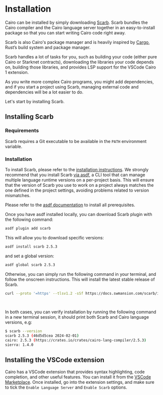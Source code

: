 # Installation

Cairo can be installed by simply downloading [Scarb](https://docs.swmansion.com/scarb/docs). Scarb bundles the Cairo compiler and the Cairo language server together in an easy-to-install package so that you can start writing Cairo code right away.

Scarb is also Cairo's package manager and is heavily inspired by [Cargo](https://doc.rust-lang.org/cargo/), Rust’s build system and package manager.

Scarb handles a lot of tasks for you, such as building your code (either pure Cairo or Starknet contracts), downloading the libraries your code depends on, building those libraries, and provides LSP support for the VSCode Cairo 1 extension.

As you write more complex Cairo programs, you might add dependencies, and if you start a project using Scarb, managing external code and dependencies will be a lot easier to do.

Let's start by installing Scarb.

## Installing Scarb

### Requirements

Scarb requires a Git executable to be available in the `PATH` environment variable.

### Installation

To install Scarb, please refer to the [installation instructions](https://docs.swmansion.com/scarb/download). We strongly recommend that you install
Scarb [via asdf](https://docs.swmansion.com/scarb/download.html#install-via-asdf), a CLI tool that can manage multiple language runtime versions on a per-project basis.
This will ensure that the version of Scarb you use to work on a project always matches the one defined in the project settings, avoiding problems related to version mismatches.

Please refer to the [asdf documentation](https://asdf-vm.com/guide/getting-started.html) to install all prerequisites.

Once you have asdf installed locally, you can download Scarb plugin with the following command:

```bash
asdf plugin add scarb
```

This will allow you to download specific versions:

```bash
asdf install scarb 2.5.3
```

and set a global version:

```bash
asdf global scarb 2.5.3
```

Otherwise, you can simply run the following command in your terminal, and follow the onscreen instructions. This will install the latest stable release of Scarb.

```bash
curl --proto '=https' --tlsv1.2 -sSf https://docs.swmansion.com/scarb/install.sh | sh
```
<br>

In both cases, you can verify installation by running the following command in a new terminal session, it should print both Scarb and Cairo language versions, e.g:

```bash
$ scarb --version
scarb 2.5.3 (46d5d5cea 2024-02-01)
cairo: 2.5.3 (https://crates.io/crates/cairo-lang-compiler/2.5.3)
sierra: 1.4.0
```

## Installing the VSCode extension

Cairo has a VSCode extension that provides syntax highlighting, code completion, and other useful features. You can install it from the [VSCode Marketplace](https://marketplace.visualstudio.com/items?itemName=starkware.cairo1).
Once installed, go into the extension settings, and make sure to tick the `Enable Language Server` and `Enable Scarb` options.
